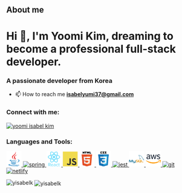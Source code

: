 ## About me

<h1 align="left">Hi 👋, I'm Yoomi Kim, dreaming to become a professional full-stack developer.</h1>
<h3 align="left">A passionate developer from Korea</h3>

- 📫 How to reach me **isabelyumi37@gmail.com**

<h3 align="left">Connect with me:</h3>
<p align="left">
<a href="https://www.linkedin.com/in/yoomi-isabel-kim-4855572b7/" target="blank"><img align="center" src="https://raw.githubusercontent.com/rahuldkjain/github-profile-readme-generator/master/src/images/icons/Social/linked-in-alt.svg" alt="yoomi isabel kim" height="30" width="40" /></a>
</p>

<h3 align="left">Languages and Tools:</h3>
<p align="left">
<a href="https://www.java.com" target="blank" rel="noreferrer">
<img src="https://raw.githubusercontent.com/devicons/devicon/master/icons/java/java-original.svg" alt="java" width="40" height="40"/>
</a>
<a href="https://spring.io/" target="blank" rel="noreferrer">
<img src="https://www.vectorlogo.zone/logos/springio/springio-icon.svg" alt="spring" width="40" height="40"/>
</a>

<a href="https://reactjs.org/" target="blank" rel="noreferrer">
<img src="https://raw.githubusercontent.com/devicons/devicon/master/icons/react/react-original-wordmark.svg" alt="react" width="40" height="40"/>
</a>
<a href="https://developer.mozilla.org/en-US/docs/Web/JavaScript" target="blank" rel="noreferrer">
<img src="https://raw.githubusercontent.com/devicons/devicon/master/icons/javascript/javascript-original.svg" alt="javascript" width="40" height="40"/>
</a>
<a href="https://www.w3.org/html/" target="blank" rel="noreferrer">
<img src="https://raw.githubusercontent.com/devicons/devicon/master/icons/html5/html5-original-wordmark.svg" alt="html5" width="40" height="40"/>
</a>
<a href="https://www.w3schools.com/css/" target="blank" rel="noreferrer">
<img src="https://raw.githubusercontent.com/devicons/devicon/master/icons/css3/css3-original-wordmark.svg" alt="css3" width="40" height="40"/>
</a>
<a href="https://jestjs.io" target="_blank" rel="noreferrer"> 
<img src="https://www.vectorlogo.zone/logos/jestjsio/jestjsio-icon.svg" alt="jest" width="40" height="40"/> 
</a>

<a href="https://www.mysql.com/" target="blank" rel="noreferrer">
<img src="https://raw.githubusercontent.com/devicons/devicon/master/icons/mysql/mysql-original-wordmark.svg" alt="mysql" width="40" height="40"/>
</a>
<a href="https://aws.amazon.com" target="blank" rel="noreferrer">
<img src="https://raw.githubusercontent.com/devicons/devicon/master/icons/amazonwebservices/amazonwebservices-original-wordmark.svg" alt="aws" width="40" height="40"/>
</a>

<a href="https://git-scm.com/" target="blank" rel="noreferrer">
<img src="https://www.vectorlogo.zone/logos/git-scm/git-scm-icon.svg" alt="git" width="40" height="40"/>
</a>
<a href="https://www.netlify.com/" target="blank" rel="noreferrer">
<img src="https://www.vectorlogo.zone/logos/netlify/netlify-icon.svg" alt="netlify" width="40" height="40"/>
</a>
</p>

<p><img align="left" src="https://github-readme-stats.vercel.app/api/top-langs?username=yisabelk&show_icons=true&theme=onedark&locale=en&layout=compact" alt="yisabelk" /></p>

<p>&nbsp;<img align="center" src="https://github-readme-stats.vercel.app/api?username=yisabelk&show_icons=true&locale=en" alt="yisabelk" /></p>
